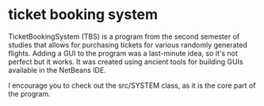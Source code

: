 # ticket booking system
 
TicketBookingSystem (TBS) is a program from the second semester of studies that allows for purchasing tickets for various randomly generated flights. Adding a GUI to the program was a last-minute idea, so it's not perfect but it works. It was created using ancient tools for building GUIs available in the NetBeans IDE.

I encourage you to check out the src/SYSTEM class, as it is the core part of the program.

